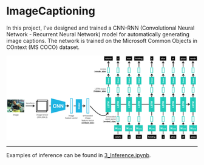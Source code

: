 # ImageCaptioning

In this project, I've designed and trained a CNN-RNN (Convolutional Neural Network - Recurrent Neural Network) model for automatically generating image captions. The network is trained on the Microsoft Common Objects in COntext (MS COCO) dataset.

![Network architecture](images/encoder-decoder.png)

-----------
Examples of inference can be found in [3_Inference.ipynb](https://github.com/wronaq/ImageCaptioning/blob/master/3_Inference.ipynb).
